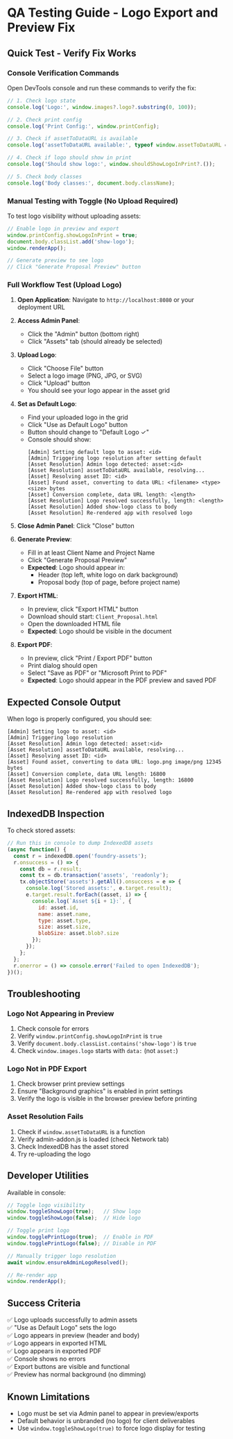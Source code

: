 # QA Testing Guide - Logo Export and Preview Fix

## Quick Test - Verify Fix Works

### Console Verification Commands
Open DevTools console and run these commands to verify the fix:

```javascript
// 1. Check logo state
console.log('Logo:', window.images?.logo?.substring(0, 100));

// 2. Check print config
console.log('Print Config:', window.printConfig);

// 3. Check if assetToDataURL is available
console.log('assetToDataURL available:', typeof window.assetToDataURL === 'function');

// 4. Check if logo should show in print
console.log('Should show logo:', window.shouldShowLogoInPrint?.());

// 5. Check body classes
console.log('Body classes:', document.body.className);
```

### Manual Testing with Toggle (No Upload Required)

To test logo visibility without uploading assets:

```javascript
// Enable logo in preview and export
window.printConfig.showLogoInPrint = true;
document.body.classList.add('show-logo');
window.renderApp();

// Generate preview to see logo
// Click "Generate Proposal Preview" button
```

### Full Workflow Test (Upload Logo)

1. **Open Application**: Navigate to `http://localhost:8080` or your deployment URL

2. **Access Admin Panel**: 
   - Click the "Admin" button (bottom right)
   - Click "Assets" tab (should already be selected)

3. **Upload Logo**:
   - Click "Choose File" button
   - Select a logo image (PNG, JPG, or SVG)
   - Click "Upload" button
   - You should see your logo appear in the asset grid

4. **Set as Default Logo**:
   - Find your uploaded logo in the grid
   - Click "Use as Default Logo" button
   - Button should change to "Default Logo ✓"
   - Console should show:
     ```
     [Admin] Setting default logo to asset: <id>
     [Admin] Triggering logo resolution after setting default
     [Asset Resolution] Admin logo detected: asset:<id>
     [Asset Resolution] assetToDataURL available, resolving...
     [Asset] Resolving asset ID: <id>
     [Asset] Found asset, converting to data URL: <filename> <type> <size> bytes
     [Asset] Conversion complete, data URL length: <length>
     [Asset Resolution] Logo resolved successfully, length: <length>
     [Asset Resolution] Added show-logo class to body
     [Asset Resolution] Re-rendered app with resolved logo
     ```

5. **Close Admin Panel**: Click "Close" button

6. **Generate Preview**:
   - Fill in at least Client Name and Project Name
   - Click "Generate Proposal Preview"
   - **Expected**: Logo should appear in:
     - Header (top left, white logo on dark background)
     - Proposal body (top of page, before project name)

7. **Export HTML**:
   - In preview, click "Export HTML" button
   - Download should start: `Client_Proposal.html`
   - Open the downloaded HTML file
   - **Expected**: Logo should be visible in the document

8. **Export PDF**:
   - In preview, click "Print / Export PDF" button
   - Print dialog should open
   - Select "Save as PDF" or "Microsoft Print to PDF"
   - **Expected**: Logo should appear in the PDF preview and saved PDF

## Expected Console Output

When logo is properly configured, you should see:

```
[Admin] Setting logo to asset: <id>
[Admin] Triggering logo resolution
[Asset Resolution] Admin logo detected: asset:<id>
[Asset Resolution] assetToDataURL available, resolving...
[Asset] Resolving asset ID: <id>
[Asset] Found asset, converting to data URL: logo.png image/png 12345 bytes
[Asset] Conversion complete, data URL length: 16800
[Asset Resolution] Logo resolved successfully, length: 16800
[Asset Resolution] Added show-logo class to body
[Asset Resolution] Re-rendered app with resolved logo
```

## IndexedDB Inspection

To check stored assets:

```javascript
// Run this in console to dump IndexedDB assets
(async function() {
  const r = indexedDB.open('foundry-assets');
  r.onsuccess = () => {
    const db = r.result;
    const tx = db.transaction('assets', 'readonly');
    tx.objectStore('assets').getAll().onsuccess = e => {
      console.log('Stored assets:', e.target.result);
      e.target.result.forEach((asset, i) => {
        console.log(`Asset ${i + 1}:`, {
          id: asset.id,
          name: asset.name,
          type: asset.type,
          size: asset.size,
          blobSize: asset.blob?.size
        });
      });
    };
  };
  r.onerror = () => console.error('Failed to open IndexedDB');
})();
```

## Troubleshooting

### Logo Not Appearing in Preview

1. Check console for errors
2. Verify `window.printConfig.showLogoInPrint` is `true`
3. Verify `document.body.classList.contains('show-logo')` is `true`
4. Check `window.images.logo` starts with `data:` (not `asset:`)

### Logo Not in PDF Export

1. Check browser print preview settings
2. Ensure "Background graphics" is enabled in print settings
3. Verify the logo is visible in the browser preview before printing

### Asset Resolution Fails

1. Check if `window.assetToDataURL` is a function
2. Verify admin-addon.js is loaded (check Network tab)
3. Check IndexedDB has the asset stored
4. Try re-uploading the logo

## Developer Utilities

Available in console:

```javascript
// Toggle logo visibility
window.toggleShowLogo(true);   // Show logo
window.toggleShowLogo(false);  // Hide logo

// Toggle print logo
window.togglePrintLogo(true);  // Enable in PDF
window.togglePrintLogo(false); // Disable in PDF

// Manually trigger logo resolution
await window.ensureAdminLogoResolved();

// Re-render app
window.renderApp();
```

## Success Criteria

✅ Logo uploads successfully to admin assets  
✅ "Use as Default Logo" sets the logo  
✅ Logo appears in preview (header and body)  
✅ Logo appears in exported HTML  
✅ Logo appears in exported PDF  
✅ Console shows no errors  
✅ Export buttons are visible and functional  
✅ Preview has normal background (no dimming)  

## Known Limitations

- Logo must be set via Admin panel to appear in preview/exports
- Default behavior is unbranded (no logo) for client deliverables
- Use `window.toggleShowLogo(true)` to force logo display for testing
